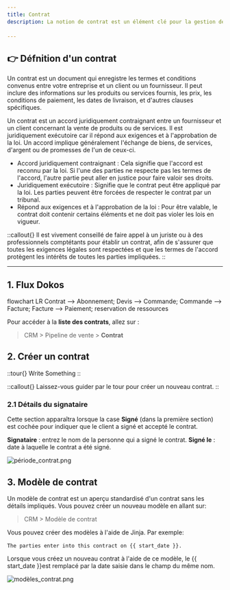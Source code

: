 ```yaml
---
title: Contrat
description: La notion de contrat est un élément clé pour la gestion des relations commerciales avec les clients et les fournisseurs. Un contrat formalise les accords entre les parties et établit les conditions sous lesquelles les transactions seront effectuées.

---
```


## 👉 Défnition d'un contrat

Un contrat  est un document qui enregistre les termes et conditions convenus entre votre entreprise et un client ou un fournisseur. Il peut inclure des informations sur les produits ou services fournis, les prix, les conditions de paiement, les dates de livraison, et d'autres clauses spécifiques.

Un contrat est un accord juridiquement contraignant entre un fournisseur et un client concernant la vente de produits ou de services. Il est juridiquement exécutoire car il répond aux exigences et à l'approbation de la loi. Un accord implique généralement l'échange de biens, de services, d'argent ou de promesses de l'un de ceux-ci.

- Accord juridiquement contraignant : Cela signifie que l'accord est reconnu par la loi. Si l'une des parties ne respecte pas les termes de l'accord, l'autre partie peut aller en justice pour faire valoir ses droits.
- Juridiquement exécutoire : Signifie que le contrat peut être appliqué par la loi. Les parties peuvent être forcées de respecter le contrat par un tribunal.
- Répond aux exigences et à l'approbation de la loi : Pour être valable, le contrat doit contenir certains éléments et ne doit pas violer les lois en vigueur.


::callout{}
Il est vivement conseillé de faire appel à un juriste ou à des professionnels comptétants pour établir un contrat, afin de s'assurer que toutes les exigences légales sont respectées et que les termes de l'accord protègent les intérêts de toutes les parties impliquées.
::

---

## 1. Flux Dokos 

<mermaid>
flowchart LR
    Contrat --> Abonnement;
      Devis --> Commande;
      Commande --> Facture;
      Facture --> Paiement;
         reservation de ressources
</mermaid> 

Pour accéder à la **liste des contrats**, allez sur :

> CRM > Pipeline de vente > **Contrat**

## 2. Créer un contrat

::tour{}
Write Something
::

::callout{}
Laissez-vous guider par le tour pour créer un nouveau contrat. 
::

### 2.1 Détails du signataire

Cette section apparaîtra lorsque la case **Signé** (dans la première section) est cochée pour indiquer que le client a signé et accepté le contrat.

**Signataire** : entrez le nom de la personne qui a signé le contrat.
**Signé le** : date à laquelle le contrat a été signé.

![période_contrat.png](/content/crm/contract/période_contrat.png)


## 3. Modèle de contrat

Un modèle de contrat est un aperçu standardisé d'un contrat sans les détails impliqués. Vous pouvez créer un nouveau modèle en allant sur:

> CRM > Modèle de contrat

Vous pouvez créer des modèles à l'aide de Jinja. Par exemple:

````
The parties enter into this contract on {{ start_date }}.
````

Lorsque vous créez un nouveau contrat à l'aide de ce modèle, le {{ start_date }}est remplacé par la date saisie dans le champ du même nom.

![modèles_contrat.png](/content/crm/contract/modèles_contrat.png)
